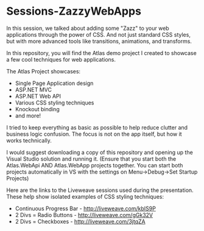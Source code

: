 # Sessions-ZazzyWebApps

In this session, we talked about adding some "Zazz" to your web applications through the power of CSS. And not just standard CSS styles, but with more advanced tools like transitions, animations, and transforms.

In this repository, you will find the Atlas demo project I created to showcase a few cool techniques for web applications.

The Atlas Project showcases:
* Single Page Application design
* ASP.NET MVC
* ASP.NET Web API
* Various CSS styling techniques
* Knockout binding
* and more!

I tried to keep everything as basic as possible to help reduce clutter and business logic confusion. The focus is not on the app itself, but how it works technically.

I would suggest downloading a copy of this repository and opening up the Visual Studio solution and running it. (Ensure that you start both the Atlas.WebApi AND Atlas.WebApp projects together. You can start both projects automatically in VS with the settings on Menu->Debug->Set Startup Projects)

Here are the links to the Liveweave sessions used during the presentation. These help show isolated examples of CSS styling techniques:
* Continuous Progress Bar - http://liveweave.com/kbIS9P
* 2 Divs = Radio Buttons - http://liveweave.com/gGk32V
* 2 Divs = Checkboxes - http://liveweave.com/3jtqZA
